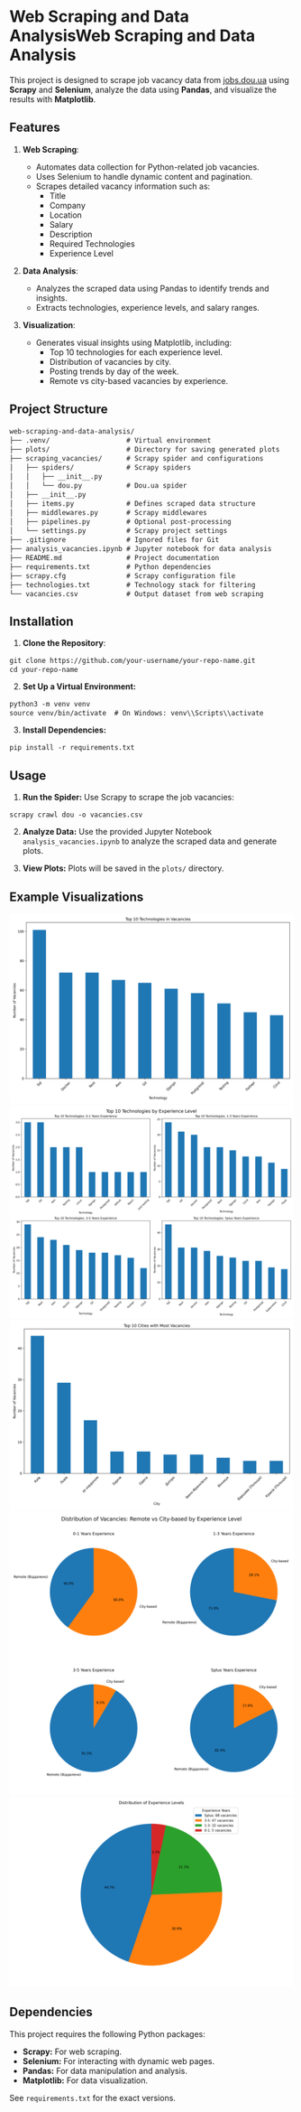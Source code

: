 # Web Scraping and Data AnalysisWeb Scraping and Data Analysis

This project is designed to scrape job vacancy data from [jobs.dou.ua](https://jobs.dou.ua/) using **Scrapy** and **Selenium**, analyze the data using **Pandas**, and visualize the results with **Matplotlib**.

## Features

1. **Web Scraping**:
    - Automates data collection for Python-related job vacancies.
    - Uses Selenium to handle dynamic content and pagination.
    - Scrapes detailed vacancy information such as:
        - Title
        - Company
        - Location
        - Salary
        - Description
        - Required Technologies
        - Experience Level


2. **Data Analysis**:
    - Analyzes the scraped data using Pandas to identify trends and insights.
    - Extracts technologies, experience levels, and salary ranges.


3. **Visualization**:
    - Generates visual insights using Matplotlib, including:
        - Top 10 technologies for each experience level.
        - Distribution of vacancies by city.
        - Posting trends by day of the week.
        - Remote vs city-based vacancies by experience.

## Project Structure

```plaintext
web-scraping-and-data-analysis/
├── .venv/                   # Virtual environment
├── plots/                   # Directory for saving generated plots
├── scraping_vacancies/      # Scrapy spider and configurations
│   ├── spiders/             # Scrapy spiders
│   │   ├── __init__.py
│   │   └── dou.py           # Dou.ua spider
│   ├── __init__.py
│   ├── items.py             # Defines scraped data structure
│   ├── middlewares.py       # Scrapy middlewares
│   ├── pipelines.py         # Optional post-processing
│   └── settings.py          # Scrapy project settings
├── .gitignore               # Ignored files for Git
├── analysis_vacancies.ipynb # Jupyter notebook for data analysis
├── README.md                # Project documentation
├── requirements.txt         # Python dependencies
├── scrapy.cfg               # Scrapy configuration file
├── technologies.txt         # Technology stack for filtering
└── vacancies.csv            # Output dataset from web scraping
```

## Installation

1. **Clone the Repository**:
```shell
git clone https://github.com/your-username/your-repo-name.git
cd your-repo-name
```

2. **Set Up a Virtual Environment:**
```shell
python3 -m venv venv
source venv/bin/activate  # On Windows: venv\\Scripts\\activate
```

3. **Install Dependencies:**
```shell
pip install -r requirements.txt
```

## Usage

1. **Run the Spider:** Use Scrapy to scrape the job vacancies:

```shell
scrapy crawl dou -o vacancies.csv 
```

2. **Analyze Data:** Use the provided Jupyter Notebook `analysis_vacancies.ipynb` to analyze the scraped data and generate plots.


3. **View Plots:** Plots will be saved in the `plots/` directory.

## Example Visualizations

![top_technologies_overall.png](plots/top_technologies_overall.png)
![top_technologies_all_experience_levels.png](plots/top_technologies_all_experience_levels.png)
![top_10_cities_vacancies.png](plots/top_10_cities_vacancies.png)
![remote_vs_city_all_experience_levels.png](plots/remote_vs_city_all_experience_levels.png)
![experience_distribution.png](plots/experience_distribution.png)

## Dependencies

This project requires the following Python packages:

 - **Scrapy:** For web scraping.
 - **Selenium:** For interacting with dynamic web pages.
 - **Pandas:** For data manipulation and analysis.
 - **Matplotlib:** For data visualization.

See `requirements.txt` for the exact versions.